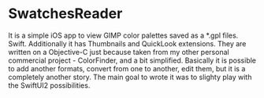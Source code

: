 # SwatchesReader
It is a simple iOS app to view GIMP color palettes saved as a *.gpl files. Swift.
Additionally it has Thumbnails and QuickLook extensions. They are written on a Objective-C just because taken from my other personal commercial project - ColorFinder, and a bit simplified.
Basically it is possible to add another formats, convert from one to another, edit them, but it is a completely another story.
The main goal to wrote it was to slighty play with the SwiftUI2 possibilities.
